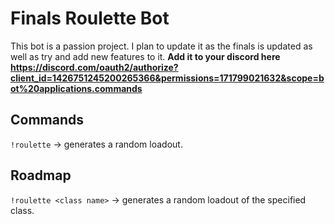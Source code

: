 # Finals Roulette Bot
This bot is a passion project. I plan to update it as the finals is updated as well as try and add new features to it. 
**Add it to your discord here https://discord.com/oauth2/authorize?client_id=1426751245200265366&permissions=171799021632&scope=bot%20applications.commands**

## Commands 
`!roulette` -> generates a random loadout.  


## Roadmap
`!roulette <class name>` -> generates a random loadout of the specified class. 
